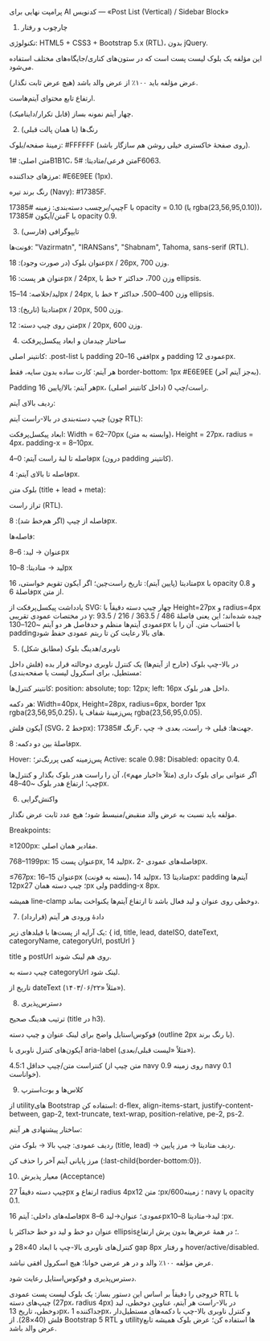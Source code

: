 پرامپت نهایی برای AI کدنویس — «Post List (Vertical) / Sidebar Block»
1) چارچوب و رفتار

تکنولوژی: HTML5 + CSS3 + Bootstrap 5.x (RTL)، بدون jQuery.

این مؤلفه یک بلوک لیست پست است که در ستون‌های کناری/جایگاه‌های مختلف استفاده می‌شود.

عرض مؤلفه باید ۱۰۰٪ از عرض والد باشد (هیچ عرض ثابت نگذار).

ارتفاع تابع محتوای آیتم‌هاست.

چهار آیتم نمونه بساز (قابل تکرار/داینامیک).

2) رنگ‌ها (با همان پالت قبلی)

زمینهٔ صفحه/بلوک: #FFFFFF (روی صفحهٔ خاکستری خیلی روشن هم سازگار باشد).

متن اصلی: #1B1B1C، متن فرعی/متادیتا: #5F6063.

مرزهای جداکننده: #E6E9EE (1px).

رنگ برند تیره (Navy): #17385F.

چیپ/برچسب دسته‌بندی: زمینه #17385F با opacity = 0.10 (یا rgba(23,56,95,0.10))، متن/آیکون #17385F با opacity 0.9.

3) تایپوگرافی (فارسی)

فونت‌ها: "Vazirmatn", "IRANSans", "Shabnam", Tahoma, sans-serif (RTL).

عنوان بلوک (در صورت وجود): 18px / 26px, وزن 700.

عنوان هر پست: 16px / 24px, وزن 700، حداکثر ۲ خط با ellipsis.

لید/خلاصه: 14–15px / 24px, وزن 400–500، حداکثر ۲ خط با ellipsis.

متادیتا (تاریخ): 13px / 20px, وزن 500.

متن روی چیپ دسته: 12px / 20px, وزن 600.

4) ساختار چیدمان و ابعاد پیکسل‌پرفکت

کانتینر اصلی: .post-list با padding افقی 16–20px و padding عمودی 12px.

هر آیتم: کارت ساده بدون سایه، فقط border-bottom: 1px #E6E9EE (به‌جز آیتم آخر).

Padding هر آیتم: بالا/پایین 16px، راست/چپ 0 (داخل کانتینر اصلی).

ردیف بالای آیتم:

چیپ دسته‌بندی در بالا-راست آیتم (چون RTL):

ابعاد پیکسل‌پرفکت: Width = 62–70px (وابسته به متن)، Height = 27px، radius = 4px، padding-x = 8–10px.

فاصله تا لبهٔ راست آیتم: 0–4px (درون padding کانتینر).

فاصله تا بالای آیتم: 4px.

بلوک متن (title + lead + meta):

تراز راست (RTL).

فاصله از چیپ (اگر هم‌خط شد): 8px.

فاصله‌ها:

عنوان → لید: 6–8px

لید → متادیتا: 8–10px

متادیتا (پایین آیتم): تاریخ راست‌چین؛ اگر آیکون تقویم خواستی، 16px با opacity 0.8 و فاصلهٔ 6px از متن.

یادداشت پیکسل‌پرفکت از SVG: چهار چیپ دسته دقیقاً با Height=27px و radius=4px در مختصات عمودی تقریبی y: 93.5 / 216 / 363.5 / 486 چیده شده‌اند؛ این یعنی فاصلهٔ عمودی آیتم‌ها منظم و حدفاصل هر دو آیتم ~120–130px با احتساب متن. آن را با padding‌های بالا رعایت کن تا ریتم عمودی حفظ شود.

5) ناوبری/هدینگ بلوک (مطابق شکل)

در بالا-چپ بلوک (خارج از آیتم‌ها) یک کنترل ناوبری دو‌حالته قرار بده (فلش داخل مستطیل، برای اسکرول لیست یا صفحه‌بندی):

کانتینر کنترل‌ها: position: absolute; top: 12px; left: 16px داخل هدر بلوک.

هر دکمه: Width=40px, Height=28px, radius=6px, border 1px rgba(23,56,95,0.25)، پس‌زمینهٔ شفاف یا rgba(23,56,95,0.05).

آیکون فلش (SVG، خط 2px): رنگ #17385F، جهت‌ها: قبلی → راست، بعدی → چپ.

فاصلهٔ بین دو دکمه: 8px.

Hover: پس‌زمینه کمی پررنگ‌تر؛ Active: scale 0.98؛ Disabled: opacity 0.4.

اگر عنوانی برای بلوک داری (مثلاً «اخبار مهم»)، آن را راست هدر بلوک بگذار و کنترل‌ها چپ؛ ارتفاع هدر بلوک ~40–48px.

6) واکنش‌گرایی

مؤلفه باید نسبت به عرض والد منقبض/منبسط شود؛ هیچ عدد ثابت عرض نگذار.

Breakpoints:

≥1200px: مقادیر همان اصلی.

768–1199px: عنوان پست 15px, لید 14px، فاصله‌های عمودی -2px.

≤767px: عنوان 15–16px (بسته به فونت)، لید 14px، متادیتا 13px؛ padding آیتم‌ها 12px؛ چیپ دسته همان 27px ولی padding-x 8px.

همیشه line-clamp دوخطی روی عنوان و لید فعال باشد تا ارتفاع آیتم‌ها یکنواخت بماند.

7) دادهٔ ورودی هر آیتم (قرارداد)

یک آرایه از پست‌ها با فیلدهای زیر:
{ id, title, lead, dateISO, dateText, categoryName, categoryUrl, postUrl }

title و postUrl روی هم لینک شوند.

چیپ دسته به categoryUrl لینک شود.

تاریخ از dateText (مثلاً «۱۴۰۳/۰۶/۲۲»).

8) دسترس‌پذیری

ترتیب هدینگ صحیح (title در h3).

فوکوس‌استایل واضح برای لینک عنوان و چیپ دسته (outline 2px با رنگ برند).

آیکون‌های کنترل ناوبری با aria-label (مثلاً «لیست قبلی/بعدی»).

کنتراست متن/چیپ حداقل 4.5:1 (متن چیپ از navy 0.9 روی زمینه navy 0.1 خواناست).

9) کلاس‌ها و بوت‌استرپ

از utilityهای Bootstrap استفاده کن: d-flex, align-items-start, justify-content-between, gap-2, text-truncate, text-wrap, position-relative, pe-2, ps-2.

ساختار پیشنهادی هر آیتم:

ردیف عمودی: چیپ بالا → بلوک متن (title, lead) → ردیف متادیتا → مرز پایین.

مرز پایانی آیتم آخر را حذف کن (:last-child{border-bottom:0}).

10) معیار پذیرش (Acceptance)

چیپ دسته دقیقاً 27px ارتفاع و radius 4px؛ متن 12px/600؛ زمینه navy با opacity 0.1.

فاصله‌های داخلی: آیتم 16px عمودی؛ عنوان→لید 6–8px؛ لید→متادیتا 8–10px.

عنوان دو خط و لید دو خط حداکثر با ellipsis؛ در همهٔ عرض‌ها بدون پرش ارتفاع.

کنترل‌های ناوبری بالا-چپ با ابعاد 40×28 و gap 8px و رفتار hover/active/disabled.

عرض مؤلفه ۱۰۰٪ والد و در هر عرضی خوانا؛ هیچ اسکرول افقی نباشد.

دسترس‌پذیری و فوکوس‌استایل رعایت شود.

خروجی را دقیقاً بر اساس این دستور بساز: یک بلوک لیست پست عمودی RTL با چیپ‌های دسته (27px، radius 4px) در بالا-راست هر آیتم، عناوین دوخطی، لید دوخطی، تاریخ 13px، جداکننده 1px، و کنترل ناوبری بالا-چپ با دکمه‌های مستطیل‌دار فلش (40×28). از Bootstrap 5 RTL و utilityها استفاده کن؛ عرض بلوک همیشه تابع عرض والد باشد.
